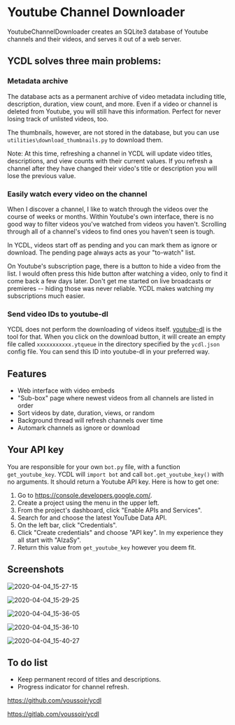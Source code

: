 Youtube Channel Downloader
==========================

YoutubeChannelDownloader creates an SQLite3 database of Youtube channels and their videos, and serves it out of a web server.

## YCDL solves three main problems:

### Metadata archive

The database acts as a permanent archive of video metadata including title, description, duration, view count, and more. Even if a video or channel is deleted from Youtube, you will still have this information. Perfect for never losing track of unlisted videos, too.

The thumbnails, however, are not stored in the database, but you can use `utilities\download_thumbnails.py` to download them.

Note: At this time, refreshing a channel in YCDL will update video titles, descriptions, and view counts with their current values. If you refresh a channel after they have changed their video's title or description you will lose the previous value.

### Easily watch every video on the channel

When I discover a channel, I like to watch through the videos over the course of weeks or months. Within Youtube's own interface, there is no good way to filter videos you've watched from videos you haven't. Scrolling through all of a channel's videos to find ones you haven't seen is tough.

In YCDL, videos start off as pending and you can mark them as ignore or download. The pending page always acts as your "to-watch" list.

On Youtube's subscription page, there is a button to hide a video from the list. I would often press this hide button after watching a video, only to find it come back a few days later. Don't get me started on live broadcasts or premieres -- hiding those was never reliable. YCDL makes watching my subscriptions much easier.

### Send video IDs to youtube-dl

YCDL does not perform the downloading of videos itself. [youtube-dl](https://github.com/ytdl-org/youtube-dl) is the tool for that. When you click on the download button, it will create an empty file called `xxxxxxxxxxx.ytqueue` in the directory specified by the `ycdl.json` config file. You can send this ID into youtube-dl in your preferred way.

## Features

- Web interface with video embeds
- "Sub-box" page where newest videos from all channels are listed in order
- Sort videos by date, duration, views, or random
- Background thread will refresh channels over time
- Automark channels as ignore or download

## Your API key

You are responsible for your own `bot.py` file, with a function `get_youtube_key`. YCDL will `import bot` and call `bot.get_youtube_key()` with no arguments. It should return a Youtube API key. Here is how to get one:

1. Go to https://console.developers.google.com/.
2. Create a project using the menu in the upper left.
3. From the project's dashboard, click "Enable APIs and Services".
4. Search for and choose the latest YouTube Data API.
5. On the left bar, click "Credentials".
6. Click "Create credentials" and choose "API key". In my experience they all start with "AIzaSy".
7. Return this value from `get_youtube_key` however you deem fit.

## Screenshots

![2020-04-04_15-27-15](https://user-images.githubusercontent.com/7299570/78462830-ca4f9900-768a-11ea-98c9-a4e622d3da62.png)

![2020-04-04_15-29-25](https://user-images.githubusercontent.com/7299570/78462831-cb80c600-768a-11ea-9ff0-517c231e0469.png)

![2020-04-04_15-36-05](https://user-images.githubusercontent.com/7299570/78462832-cb80c600-768a-11ea-9b86-529e1a22616c.png)

![2020-04-04_15-36-10](https://user-images.githubusercontent.com/7299570/78462833-cc195c80-768a-11ea-9cac-208b8c79cad9.png)

![2020-04-04_15-40-27](https://user-images.githubusercontent.com/7299570/78462834-cc195c80-768a-11ea-942b-e89a3dabe64d.png)

## To do list

- Keep permanent record of titles and descriptions.
- Progress indicator for channel refresh.

https://github.com/voussoir/ycdl

https://gitlab.com/voussoir/ycdl
